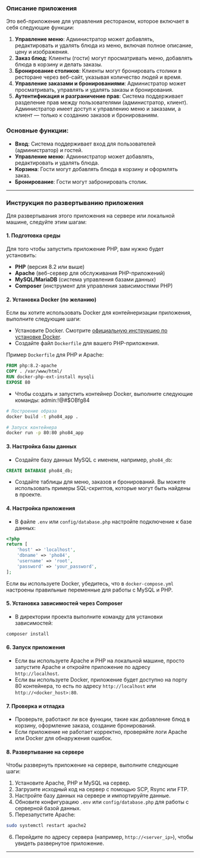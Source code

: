 ### Описание приложения

Это веб-приложение для управления рестораном, которое включает в себя следующие функции:

1. **Управление меню**: Администратор может добавлять, редактировать и удалять блюда из меню, включая полное описание, цену и изображения.
2. **Заказ блюд**: Клиенты (гости) могут просматривать меню, добавлять блюда в корзину и делать заказы.
3. **Бронирование столиков**: Клиенты могут бронировать столики в ресторане через веб-сайт, указывая количество людей и время.
4. **Управление заказами и бронированиями**: Администратор может просматривать, управлять и удалять заказы и бронирования.
5. **Аутентификация и разграничение прав**: Система поддерживает разделение прав между пользователями (администратор, клиент). Администратор имеет доступ к управлению меню и заказами, а клиент — только к созданию заказов и бронированиям.

### Основные функции:

* **Вход**: Система поддерживает вход для пользователей (администратор) и гостей.
* **Управление меню**: Администратор может добавлять, редактировать и удалять блюда.
* **Корзина**: Гости могут добавлять блюда в корзину и оформлять заказ.
* **Бронирование**: Гости могут забронировать столик.

---

### Инструкция по развертыванию приложения

Для развертывания этого приложения на сервере или локальной машине, следуйте этим шагам:

#### **1. Подготовка среды**

Для того чтобы запустить приложение PHP, вам нужно будет установить:

* **PHP** (версия 8.2 или выше)
* **Apache** (веб-сервер для обслуживания PHP-приложений)
* **MySQL/MariaDB** (система управления базами данных)
* **Composer** (инструмент для управления зависимостями PHP)

#### **2. Установка Docker (по желанию)**

Если вы хотите использовать Docker для контейнеризации приложения, выполните следующие шаги:

* Установите Docker. Смотрите [официальную инструкцию по установке Docker](https://docs.docker.com/get-docker/).
* Создайте файл `Dockerfile` для вашего PHP-приложения.

Пример `Dockerfile` для PHP и Apache:

```dockerfile
FROM php:8.2-apache
COPY . /var/www/html/
RUN docker-php-ext-install mysqli
EXPOSE 80
```

* Чтобы создать и запустить контейнер Docker, выполните следующие команды:
admin:!@#$OBfg84

```bash
# Построение образа
docker build -t pho84_app .

# Запуск контейнера
docker run -p 80:80 pho84_app
```

#### **3. Настройка базы данных**

* Создайте базу данных MySQL с именем, например, `pho84_db`:

```sql
CREATE DATABASE pho84_db;
```

* Создайте таблицы для меню, заказов и бронирований. Вы можете использовать примеры SQL-скриптов, которые могут быть найдены в проекте.

#### **4. Настройка приложения**

* В файле `.env` или `config/database.php` настройте подключение к базе данных:

```php
<?php
return [
    'host' => 'localhost',
    'dbname' => 'pho84',
    'username' => 'root',
    'password' => 'your_password',
];
```

Если вы используете Docker, убедитесь, что в `docker-compose.yml` настроены правильные переменные для работы с MySQL и PHP.

#### **5. Установка зависимостей через Composer**

* В директории проекта выполните команду для установки зависимостей:

```bash
composer install
```

#### **6. Запуск приложения**

* Если вы используете Apache и PHP на локальной машине, просто запустите Apache и откройте приложение по адресу `http://localhost`.
* Если вы используете Docker, приложение будет доступно на порту 80 контейнера, то есть по адресу `http://localhost` или `http://<docker_host>:80`.

#### **7. Проверка и отладка**

* Проверьте, работают ли все функции, такие как добавление блюд в корзину, оформление заказа, создание бронирований.
* Если приложение не работает корректно, проверяйте логи Apache или Docker для обнаружения ошибок.

#### **8. Развертывание на сервере**

Чтобы развернуть приложение на сервере, выполните следующие шаги:

1. Установите Apache, PHP и MySQL на сервер.
2. Загрузите исходный код на сервер с помощью SCP, Rsync или FTP.
3. Настройте базу данных на сервере и импортируйте данные.
4. Обновите конфигурацию `.env` или `config/database.php` для работы с серверной базой данных.
5. Перезапустите Apache:

```bash
sudo systemctl restart apache2
```

6. Перейдите по адресу сервера (например, `http://<server_ip>`), чтобы увидеть развернутое приложение.

---


